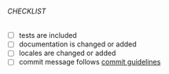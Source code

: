 ###### CHECKLIST
<!-- Remove items that do not apply. For completed items, change [ ] to [x]. -->

- [ ] tests are included
- [ ] documentation is changed or added
- [ ] locales are changed or added
- [ ] commit message follows [commit guidelines](https://github.com/sogehige/sogeBot/blob/master/CONTRIBUTING.md#commit-guidelines)

